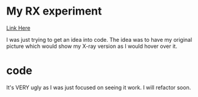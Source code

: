 # My RX experiment

[Link Here](https://rapala61.github.io/xrayme/)

I was just trying to get an idea into code. The idea was to have my original picture which would show my X-ray version as I would hover over it.


# code

It's VERY ugly as I was just focused on seeing it work. I will refactor soon.
